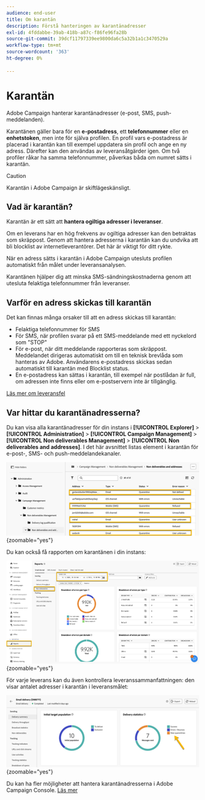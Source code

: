 ```yaml
---
audience: end-user
title: Om karantän
description: Förstå hanteringen av karantänadresser
exl-id: 4fddabbe-39ab-418b-a87c-f86fe96fa28b
source-git-commit: 39dcf11797339ee9800da6c5a32b1a1c3470529a
workflow-type: tm+mt
source-wordcount: '363'
ht-degree: 0%

---
```


# Karantän

Adobe Campaign hanterar karantänadresser (e-post, SMS, push-meddelanden).

Karantänen gäller bara för en **e-postadress**, ett **telefonnummer** eller en **enhetstoken**, men inte för själva profilen. En profil vars e-postadress är placerad i karantän kan till exempel uppdatera sin profil och ange en ny adress. Därefter kan den användas av leveransåtgärder igen. Om två profiler råkar ha samma telefonnummer, påverkas båda om numret sätts i karantän.


>[!CAUTION]
>
>Karantän i Adobe Campaign är skiftlägeskänsligt.

## Vad är karantän?

Karantän är ett sätt att **hantera ogiltiga adresser i leveranser**.

Om en leverans har en hög frekvens av ogiltiga adresser kan den betraktas som skräppost. Genom att hantera adresserna i karantän kan du undvika att bli blocklist av internetleverantörer. Det här är viktigt för ditt rykte.

När en adress sätts i karantän i Adobe Campaign utesluts profilen automatiskt från målet under leveransanalysen.

Karantänen hjälper dig att minska SMS-sändningskostnaderna genom att utesluta felaktiga telefonnummer från leveranser.

## Varför en adress skickas till karantän

Det kan finnas många orsaker till att en adress skickas till karantän:

- Felaktiga telefonnummer för SMS
- För SMS, när profilen svarar på ett SMS-meddelande med ett nyckelord som &quot;STOP&quot;
- För e-post, när ditt meddelande rapporteras som skräppost. Meddelandet dirigeras automatiskt om till en teknisk brevlåda som hanteras av Adobe. Användarens e-postadress skickas sedan automatiskt till karantän med Blocklist status.
- En e-postadress kan sättas i karantän, till exempel när postlådan är full, om adressen inte finns eller om e-postservern inte är tillgänglig.

[Läs mer om leveransfel](https://experienceleague.adobe.com/en/docs/campaign-classic/using/sending-messages/monitoring-deliveries/understanding-delivery-failures)

## Var hittar du karantänadresserna?

Du kan visa alla karantänadresser för din instans i **[!UICONTROL Explorer]** > **[!UICONTROL Administration]** > **[!UICONTROL Campaign Management]** > **[!UICONTROL Non deliverables Management]** > **[!UICONTROL Non deliverables and addresses]**. I det här avsnittet listas element i karantän för e-post-, SMS- och push-meddelandekanaler.

![](assets/quarantine_location.png){zoomable="yes"}

Du kan också få rapporten om karantänen i din instans:

![](assets/quarantine_reports.png){zoomable="yes"}

För varje leverans kan du även kontrollera leveranssammanfattningen: den visar antalet adresser i karantän i leveransmålet:

![](assets/quarantine_delivery.png){zoomable="yes"}

Du kan ha fler möjligheter att hantera karantänadresserna i Adobe Campaign Console. [Läs mer](https://experienceleague.adobe.com/en/docs/campaign/campaign-v8/send/failures/quarantines#access-quarantined-addresses)
